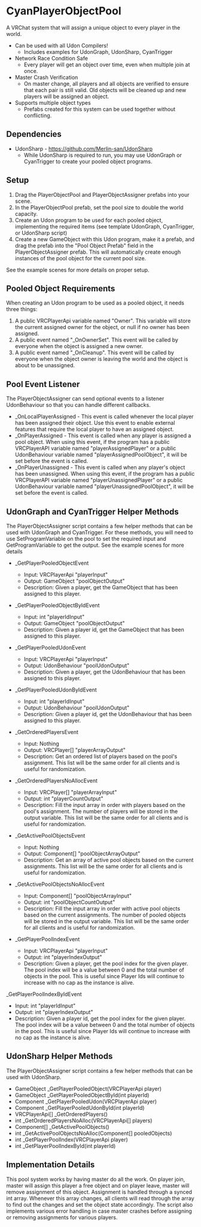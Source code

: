 # CyanPlayerObjectPool
A VRChat system that will assign a unique object to every player in the world.

- Can be used with all Udon Compilers!
  - Includes examples for UdonGraph, UdonSharp, CyanTrigger
- Network Race Condition Safe 
  - Every player will get an object over time, even when multiple join at once.
- Master Crash Verification
  - On master change, all players and all objects are verified to ensure that each pair is still valid. Old objects will be cleaned up and new players will be assigned an object.
- Supports multiple object types
  - Prefabs created for this system can be used together without conflicting.


## Dependencies
- UdonSharp - https://github.com/Merlin-san/UdonSharp
  - While UdonSharp is required to run, you may use UdonGraph or CyanTrigger to create your pooled object programs.


## Setup
1. Drag the PlayerObjectPool and PlayerObjectAssigner prefabs into your scene.
2. In the PlayerObjectPool prefab, set the pool size to double the world capacity.
3. Create an Udon program to be used for each pooled object, implementing the required items (see template UdonGraph, CyanTrigger, or UdonSharp script)
4. Create a new GameObject with this Udon program, make it a prefab, and drag the prefab into the "Pool Object Prefab" field in the PlayerObjectAssigner prefab. This will automatically create enough instances of the pool object for the current pool size.

See the example scenes for more details on proper setup.


## Pooled Object Requirements

When creating an Udon program to be used as a pooled object, it needs three things:
1. A public VRCPlayerApi variable named "Owner". This variable will store the current assigned owner for the object, or null if no owner has been assigned.
2. A public event named "_OnOwnerSet". This event will be called by everyone when the object is assigned a new owner.
3. A public event named "_OnCleanup". This event will be called by everyone when the object owner is leaving the world and the object is about to be unassigned. 


## Pool Event Listener

The PlayerObjectAssigner can send optional events to a listener UdonBehaviour so that you can handle different callbacks. 
- _OnLocalPlayerAssigned - This event is called whenever the local player has been assigned their object. Use this event to enable external features that require the local player to have an assigned object. 
- _OnPlayerAssigned - This event is called when any player is assigned a pool object. When using this event, if the program has a public VRCPlayerAPI variable named "playerAssignedPlayer" or a public UdonBehaviour variable named "playerAssignedPoolObject", it will be set before the event is called.
- _OnPlayerUnassigned - This event is called when any player's object has been unassigned. When using this event, if the program has a public VRCPlayerAPI variable named "playerUnassignedPlayer"  or a public UdonBehaviour variable named "playerUnassignedPoolObject", it will be set before the event is called.


## UdonGraph and CyanTrigger Helper Methods

The PlayerObjectAssigner script contains a few helper methods that can be used with UdonGraph and CyanTrigger. 
For these methods, you will need to use SetProgramVariable on the pool to set the required input and GetProgramVariable to get the output. See the example scenes for more details

- _GetPlayerPooledObjectEvent
  - Input: VRCPlayerApi "playerInput"
  - Output: GameObject "poolObjectOutput"
  - Description: Given a player, get the GameObject that has been assigned to this player.
  
- _GetPlayerPooledObjectByIdEvent
  - Input: int "playerIdInput"
  - Output: GameObject "poolObjectOutput"
  - Description: Given a player id, get the GameObject that has been assigned to this player.
  
- _GetPlayerPooledUdonEvent
  - Input: VRCPlayerApi "playerInput"
  - Output: UdonBehaviour "poolUdonOutput"
  - Description: Given a player, get the UdonBehaviour that has been assigned to this player.
  
- _GetPlayerPooledUdonByIdEvent
  - Input: int "playerIdInput"
  - Output: UdonBehaviour "poolUdonOutput"
  - Description: Given a player id, get the UdonBehaviour that has been assigned to this player.

- _GetOrderedPlayersEvent
  - Input: Nothing
  - Output: VRCPlayer[] "playerArrayOutput"
  - Description: Get an ordered list of players based on the pool's assignment. This list will be the same order for all clients and is useful for randomization.
  
- _GetOrderedPlayersNoAllocEvent
  - Input: VRCPlayer[] "playerArrayInput"
  - Output: int "playerCountOutput"
  - Description: Fill the input array in order with players based on the pool's assignment. The number of players will be stored in the output variable. This list will be the same order for all clients and is useful for randomization.
  
- _GetActivePoolObjectsEvent
  - Input: Nothing
  - Output: Component[] "poolObjectArrayOutput"
  - Description: Get an array of active pool objects based on the current assignments. This list will be the same order for all clients and is useful for randomization.
  
- _GetActivePoolObjectsNoAllocEvent
  - Input: Component[] "poolObjectArrayInput"
  - Output: int "poolObjectCountOutput"
  - Description: Fill the input array in order with active pool objects based on the current assignments. The number of pooled objects will be stored in the output variable. This list will be the same order for all clients and is useful for randomization.
 
- _GetPlayerPoolIndexEvent
  - Input: VRCPlayerApi "playerInput"
  - Output: int "playerIndexOutput"
  - Description: Given a player, get the pool index for the given player. The pool index will be a value between 0 and the total number of objects in the pool. This is useful since Player Ids will continue to increase with no cap as the instance is alive.
  
_GetPlayerPoolIndexByIdEvent
  - Input: int "playerIdInput"
  - Output: int "playerIndexOutput"
  - Description: Given a player id, get the pool index for the given player. The pool index will be a value between 0 and the total number of objects in the pool. This is useful since Player Ids will continue to increase with no cap as the instance is alive.


## UdonSharp Helper Methods

The PlayerObjectAssigner script contains a few helper methods that can be used with UdonSharp. 

- GameObject _GetPlayerPooledObject(VRCPlayerApi player)
- GameObject _GetPlayerPooledObjectById(int playerId)
- Component _GetPlayerPooledUdon(VRCPlayerApi player)
- Component _GetPlayerPooledUdonById(int playerId)
- VRCPlayerApi[] _GetOrderedPlayers()
- int _GetOrderedPlayersNoAlloc(VRCPlayerApi[] players)
- Component[] _GetActivePoolObjects()
- int _GetActivePoolObjectsNoAlloc(Component[] pooledObjects)
- int _GetPlayerPoolIndex(VRCPlayerApi player)
- int _GetPlayerPoolIndexById(int playerId)


## Implementation Details

This pool system works by having master do all the work. On player join, master will assign this player a free object and on player leave, master will remove assignment of this object. Assignment is handled through a synced int array. Whenever this array changes, all clients will read through the array to find out the changes and set the object state accordingly. The script also implements various error handling in case master crashes before assigning or removing assignments for various players.
